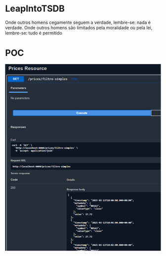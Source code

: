 # LeapIntoTSDB
Onde outros homens cegamente seguem a verdade, lembre-se: nada é verdade. Onde outros homens são limitados pela moralidade ou pela lei, lembre-se: tudo é permitido

# POC
![](requisicao200.png)